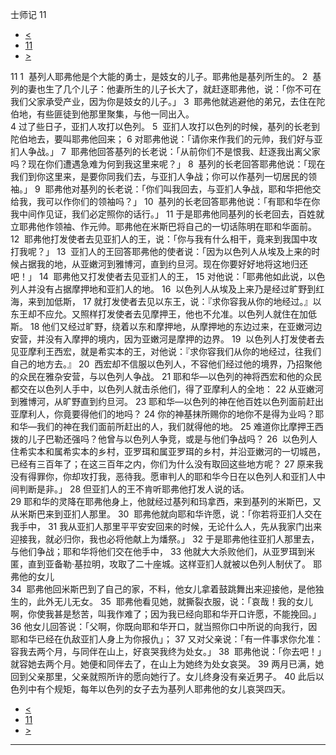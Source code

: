 ﻿





 士师记 11




* [<](bible/JDG10.md)
* [11](bible/JDG.md)
* [>](bible/JDG12.md)



 
11 
1  基列人耶弗他是个大能的勇士，是妓女的儿子。耶弗他是基列所生的。 
2  基列的妻也生了几个儿子：他妻所生的儿子长大了，就赶逐耶弗他，说：「你不可在我们父家承受产业，因为你是妓女的儿子。」 
3  耶弗他就逃避他的弟兄，去住在陀伯地，有些匪徒到他那里聚集，与他一同出入。  
4 过了些日子，亚扪人攻打以色列。 
5  亚扪人攻打以色列的时候，基列的长老到陀伯地去，要叫耶弗他回来； 
6 对耶弗他说：「请你来作我们的元帅，我们好与亚扪人争战。」 
7  耶弗他回答基列的长老说：「从前你们不是恨我、赶逐我出离父家吗？现在你们遭遇急难为何到我这里来呢？」 
8  基列的长老回答耶弗他说：「现在我们到你这里来，是要你同我们去，与亚扪人争战；你可以作基列一切居民的领袖。」 
9  耶弗他对基列的长老说：「你们叫我回去，与亚扪人争战，耶和华把他交给我，我可以作你们的领袖吗？」 
10  基列的长老回答耶弗他说：「有耶和华在你我中间作见证，我们必定照你的话行。」 
11 于是耶弗他同基列的长老回去，百姓就立耶弗他作领袖、作元帅。耶弗他在米斯巴将自己的一切话陈明在耶和华面前。  
12  耶弗他打发使者去见亚扪人的王，说：「你与我有什么相干，竟来到我国中攻打我呢？」 
13  亚扪人的王回答耶弗他的使者说：「因为以色列人从埃及上来的时候占据我的地，从亚嫩河到雅博河，直到约旦河。现在你要好好地将这地归还吧！」 
14  耶弗他又打发使者去见亚扪人的王， 
15 对他说：「耶弗他如此说，以色列人并没有占据摩押地和亚扪人的地。 
16  以色列人从埃及上来乃是经过旷野到红海，来到加低斯， 
17 就打发使者去见以东王，说：『求你容我从你的地经过。』以东王却不应允。又照样打发使者去见摩押王，他也不允准。以色列人就住在加低斯。 
18 他们又经过旷野，绕着以东和摩押地，从摩押地的东边过来，在亚嫩河边安营，并没有入摩押的境内，因为亚嫩河是摩押的边界。 
19  以色列人打发使者去见亚摩利王西宏，就是希实本的王，对他说：『求你容我们从你的地经过，往我们自己的地方去。』 
20  西宏却不信服以色列人，不容他们经过他的境界，乃招聚他的众民在雅杂安营，与以色列人争战。 
21 耶和华—以色列的神将西宏和他的众民都交在以色列人手中，以色列人就击杀他们，得了亚摩利人的全地： 
22 从亚嫩河到雅博河，从旷野直到约旦河。 
23 耶和华—以色列的神在他百姓以色列面前赶出亚摩利人，你竟要得他们的地吗？ 
24 你的神基抹所赐你的地你不是得为业吗？耶和华—我们的神在我们面前所赶出的人，我们就得他的地。 
25 难道你比摩押王西拨的儿子巴勒还强吗？他曾与以色列人争竞，或是与他们争战吗？ 
26  以色列人住希实本和属希实本的乡村，亚罗珥和属亚罗珥的乡村，并沿亚嫩河的一切城邑，已经有三百年了；在这三百年之内，你们为什么没有取回这些地方呢？ 
27 原来我没有得罪你，你却攻打我，恶待我。愿审判人的耶和华今日在以色列人和亚扪人中间判断是非。」 
28 但亚扪人的王不肯听耶弗他打发人说的话。  
29 耶和华的灵降在耶弗他身上，他就经过基列和玛拿西，来到基列的米斯巴，又从米斯巴来到亚扪人那里。 
30  耶弗他就向耶和华许愿，说：「你若将亚扪人交在我手中， 
31 我从亚扪人那里平平安安回来的时候，无论什么人，先从我家门出来迎接我，就必归你，我也必将他献上为燔祭。」 
32 于是耶弗他往亚扪人那里去，与他们争战；耶和华将他们交在他手中， 
33 他就大大杀败他们，从亚罗珥到米匿，直到亚备勒·基拉明，攻取了二十座城。这样亚扪人就被以色列人制伏了。 耶弗他的女儿  
34  耶弗他回米斯巴到了自己的家，不料，他女儿拿着鼓跳舞出来迎接他，是他独生的，此外无儿无女。 
35  耶弗他看见她，就撕裂衣服，说：「哀哉！我的女儿啊，你使我甚是愁苦，叫我作难了；因为我已经向耶和华开口许愿，不能挽回。」 
36 他女儿回答说：「父啊，你既向耶和华开口，就当照你口中所说的向我行，因耶和华已经在仇敌亚扪人身上为你报仇」； 
37 又对父亲说：「有一件事求你允准：容我去两个月，与同伴在山上，好哀哭我终为处女。」 
38  耶弗他说：「你去吧！」就容她去两个月。她便和同伴去了，在山上为她终为处女哀哭。 
39 两月已满，她回到父亲那里，父亲就照所许的愿向她行了。女儿终身没有亲近男子。 
40 此后以色列中有个规矩，每年以色列的女子去为基列人耶弗他的女儿哀哭四天。 
* [<](bible/JDG10.md)
* [11](bible/JDG.md)
* [>](bible/JDG12.md)





---









